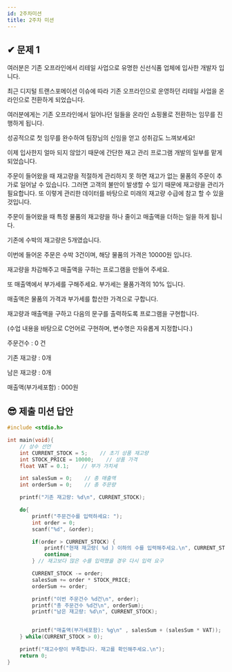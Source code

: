 ```yaml
---
id: 2주차미션
title: 2주차 미션
---
```


## ✔︎ 문제 1

여러분은 기존 오프라인에서 리테일 사업으로 유명한 신선식품 업체에 입사한 개발자 입니다.

최근 디지털 트랜스포메이션 이슈에 따라 기존 오프라인으로 운영하던 리테일 사업을 온라인으로 전환하게 되었습니다.

여러분에게는 기존 오프라인에서 일어나던 일들을 온라인 쇼핑몰로 전환하는 임무를 진행하게 됩니다.

성공적으로 첫 임무를 완수하여 팀장님의 신임을 얻고 성취감도 느껴보세요!

이제 입사한지 얼마 되지 않았기 때문에 간단한 재고 관리 프로그램 개발의 일부를 맡게 되었습니다.

주문이 들어왔을 때 재고량을 적절하게 관리하지 못 하면 재고가 없는 물품의 주문이 추가로 일어날 수 있습니다. 그러면 고객의 불만이 발생할 수 있기 때문에 재고량을 관리가 필요합니다. 또 이렇게 관리한 데이터를 바탕으로 미래의 재고량 수급에 참고 할 수 있을 것입니다.

주문이 들어왔을 때 특정 물품의 재고량을 하나 줄이고 매출액을 더하는 일을 하게 됩니다.

기존에 수박의 재고량은 5개였습니다.

이번에 들어온 주문은 수박 3건이며, 해당 물품의 가격은 10000원 입니다.

재고량을 차감해주고 매출액을 구하는 프로그램을 만들어 주세요.

또 매출액에서 부가세를 구해주세요. 부가세는 물품가격의 10% 입니다.

매출액은 물품의 가격과 부가세를 합산한 가격으로 구합니다.

재고량과 매출액을 구하고 다음의 문구를 출력하도록 프로그램을 구현합니다.

(수업 내용을 바탕으로 C언어로 구현하며, 변수명은 자유롭게 지정합니다.)

주문건수 : 0 건

기존 재고량 : 0개

남은 재고량 : 0개

매출액(부가세포함) : 000원

## 😎 제출 미션 답안

```c
#include <stdio.h>

int main(void){
    // 상수 선언
	int CURRENT_STOCK = 5;    // 초기 상품 재고량
    int STOCK_PRICE = 10000;    // 상품 가격
    float VAT = 0.1;    // 부가 가치세

    int salesSum = 0;    // 총 매출액
    int orderSum = 0;    // 총 주문량

    printf("기존 재고량: %d\n", CURRENT_STOCK);

    do{
        printf("주문건수를 입력하세요: ");
        int order = 0;
        scanf("%d", &order);

        if(order > CURRENT_STOCK) {
            printf("현재 재고량( %d ) 이하의 수를 입력해주세요.\n", CURRENT_STOCK);
            continue;
        } // 재고보다 많은 수를 입력했을 경우 다시 입력 요구

        CURRENT_STOCK -= order;
        salesSum += order * STOCK_PRICE;
        orderSum += order;

        printf("이번 주문건수 %d건\n", order);
        printf("총 주문건수 %d건\n", orderSum);
        printf("남은 재고량: %d\n", CURRENT_STOCK);


        printf("매출액(부가세포함): %g\n" , salesSum + (salesSum * VAT));
    } while(CURRENT_STOCK > 0);

    printf("재고수량이 부족합니다. 재고를 확인해주세요.\n");
    return 0;
}
```
